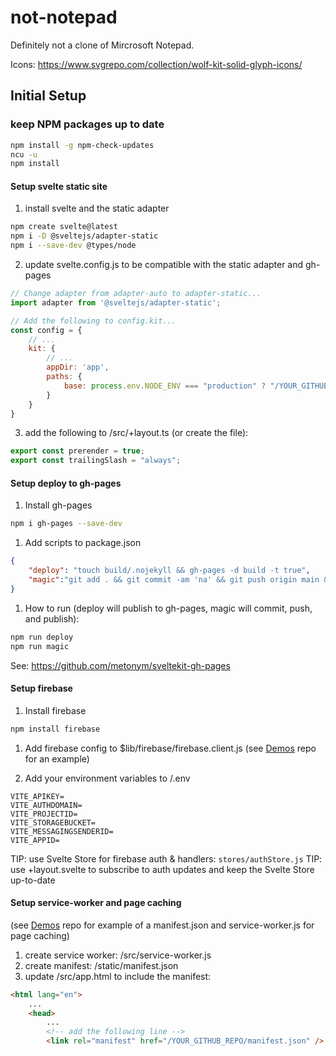 # not-notepad
Definitely not a clone of Mircrosoft Notepad.

Icons:
https://www.svgrepo.com/collection/wolf-kit-solid-glyph-icons/

## Initial Setup

### keep NPM packages up to date
```bash
npm install -g npm-check-updates
ncu -u
npm install
```

#### Setup svelte static site
1. install svelte and the static adapter
```bash
npm create svelte@latest
npm i -D @sveltejs/adapter-static
npm i --save-dev @types/node
```

2. update svelte.config.js to be compatible with the static adapter and gh-pages
```js
// Change adapter from adapter-auto to adapter-static...
import adapter from '@sveltejs/adapter-static';

// Add the following to config.kit...
const config = {
    // ...
    kit: {
        // ...
		appDir: 'app',
		paths: {
			base: process.env.NODE_ENV === "production" ? "/YOUR_GITHUB_REPO" : "",
		}
	}
}
```

3. add the following to /src/+layout.ts (or create the file):
```ts
export const prerender = true;
export const trailingSlash = "always";
```

#### Setup deploy to gh-pages

1. Install gh-pages
```bash
npm i gh-pages --save-dev
```

1. Add scripts to package.json
```json
{
    "deploy": "touch build/.nojekyll && gh-pages -d build -t true",
    "magic":"git add . && git commit -am 'na' && git push origin main && vite build && touch build/.nojekyll && gh-pages -d build -t true"
}
```

1. How to run (deploy will publish to gh-pages, magic will commit, push, and publish):
```bash
npm run deploy
npm run magic
```
See: https://github.com/metonym/sveltekit-gh-pages

#### Setup firebase

1. Install firebase
```bash
npm install firebase
```

1. Add firebase config to $lib/firebase/firebase.client.js (see [Demos](https://github.com/forewit/demos) repo for an example)

2. Add your environment variables to /.env 
```env
VITE_APIKEY=
VITE_AUTHDOMAIN=
VITE_PROJECTID=
VITE_STORAGEBUCKET=
VITE_MESSAGINGSENDERID=
VITE_APPID=
```

TIP: use Svelte Store for firebase auth & handlers: `stores/authStore.js`
TIP: use +layout.svelte to subscribe to auth updates and keep the Svelte Store up-to-date


#### Setup service-worker and page caching
(see [Demos](https://github.com/forewit/demos) repo for example of a manifest.json and service-worker.js for page caching)

1. create service worker: /src/service-worker.js 
2. create manifest: /static/manifest.json
3. update /src/app.html to include the manifest:
```html
<html lang="en">
    ...
    <head>
        ... 
        <!-- add the following line -->
		<link rel="manifest" href="/YOUR_GITHUB_REPO/manifest.json" />
```